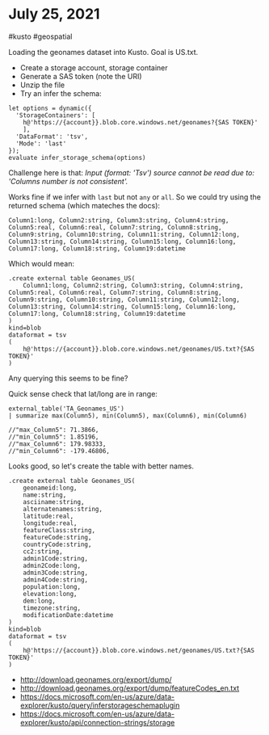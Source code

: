 # July 25, 2021

#kusto #geospatial

Loading the geonames dataset into Kusto.  Goal is US.txt.

- Create a storage account, storage container
- Generate a SAS token (note the URI)
- Unzip the file
- Try an infer the schema:

```csl
let options = dynamic({
  'StorageContainers': [
    h@'https://{account}}.blob.core.windows.net/geonames?{SAS TOKEN}'
    ],
  'DataFormat': 'tsv',
  'Mode': 'last'
});
evaluate infer_storage_schema(options)
```

Challenge here is that: _Input (format: 'Tsv') source cannot be read due to: 'Columns number is not consistent'._

Works fine if we infer with `last` but not `any` or `all`.  So we could try using the returned schema (which mateches the docs):

```csl
Column1:long, Column2:string, Column3:string, Column4:string, Column5:real, Column6:real, Column7:string, Column8:string, Column9:string, Column10:string, Column11:string, Column12:long, Column13:string, Column14:string, Column15:long, Column16:long, Column17:long, Column18:string, Column19:datetime
```

Which would mean:

```csl
.create external table Geonames_US(
    Column1:long, Column2:string, Column3:string, Column4:string, Column5:real, Column6:real, Column7:string, Column8:string, Column9:string, Column10:string, Column11:string, Column12:long, Column13:string, Column14:string, Column15:long, Column16:long, Column17:long, Column18:string, Column19:datetime
)
kind=blob
dataformat = tsv
(
    h@'https://{account}}.blob.core.windows.net/geonames/US.txt?{SAS TOKEN}'
)
```

Any querying this seems to be fine?

Quick sense check that lat/long are in range:

```csl
external_table('TA_Geonames_US')
| summarize max(Column5), min(Column5), max(Column6), min(Column6)

//"max_Column5": 71.3866,
//"min_Column5": 1.85196,
//"max_Column6": 179.98333,
//"min_Column6": -179.46806,
```

Looks good, so let's create the table with better names.


```csl
.create external table Geonames_US(
    geonameid:long,
    name:string,
    asciiname:string,
    alternatenames:string,
    latitude:real,
    longitude:real,
    featureClass:string,
    featureCode:string,
    countryCode:string,
    cc2:string,
    admin1Code:string,
    admin2Code:long,
    admin3Code:string,
    admin4Code:string,
    population:long,
    elevation:long,
    dem:long,
    timezone:string,
    modificationDate:datetime
)
kind=blob
dataformat = tsv
(
    h@'https://{account}}.blob.core.windows.net/geonames/US.txt?{SAS TOKEN}'
)
```

- http://download.geonames.org/export/dump/
- http://download.geonames.org/export/dump/featureCodes_en.txt
- https://docs.microsoft.com/en-us/azure/data-explorer/kusto/query/inferstorageschemaplugin
- https://docs.microsoft.com/en-us/azure/data-explorer/kusto/api/connection-strings/storage